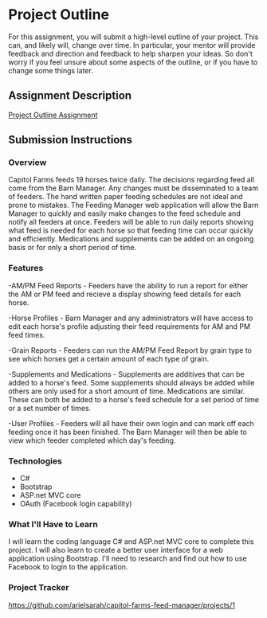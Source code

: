 # Project Outline
For this assignment, you will submit a high-level outline of your project. This can, and likely will, change over time. In particular, your mentor will provide feedback and direction and feedback to help sharpen your ideas. So don't worry if you feel unsure about some aspects of the outline, or if you have to change some things later.

## Assignment Description
[Project Outline Assignment](https://education.launchcode.org/liftoff/assignments/project-outline/)

## Submission Instructions

### Overview
Capitol Farms feeds 19 horses twice daily. The decisions regarding feed all come from the Barn Manager. Any changes must be disseminated to a team of feeders. The hand written paper feeding schedules are not ideal and prone to mistakes. The Feeding Manager web application will allow the Barn Manager to quickly and easily make changes to the feed schedule and notify all feeders at once. Feeders will be able to run daily reports showing what feed is needed for each horse so that feeding time can occur quickly and efficiently. Medications and supplements can be added on an ongoing basis or for only a short period of time. 


### Features
-AM/PM Feed Reports - Feeders have the ability to run a report for either the AM or PM feed and recieve a display showing feed details for each horse.

-Horse Profiles - Barn Manager and any administrators will have access to edit each horse's profile adjusting their feed requirements for AM and PM feed times.

-Grain Reports - Feeders can run the AM/PM Feed Report by grain type to see which horses get a certain amount of each type of grain.

-Supplements and Medications - Supplements are additives that can be added to a horse's feed. Some supplements should always be added while others are only used for a short amount of time. Medications are similar. These can both be added to a horse's feed schedule for a set period of time or a set number of times.

-User Profiles - Feeders will all have their own login and can mark off each feeding once it has been finished. The Barn Manager will then be able to view which feeder completed which day's feeding.


### Technologies
- C#  
- Bootstrap 
- ASP.net MVC core
- OAuth (Facebook login capability)


### What I'll Have to Learn
I will learn the coding language C# and ASP.net MVC core to complete this project. I will also learn to create a better user interface for a web application using Bootstrap. I'll need to research and find out how to use Facebook to login to the application.

### Project Tracker
https://github.com/arielsarah/capitol-farms-feed-manager/projects/1
